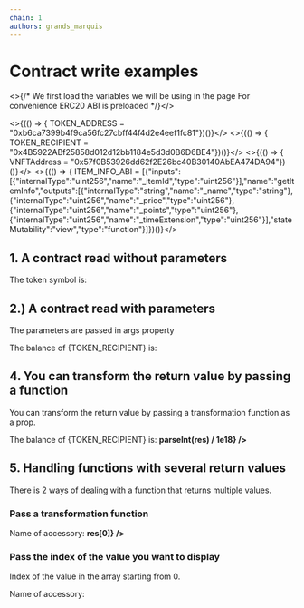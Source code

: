 ```yaml
---
chain: 1
authors: grands_marquis
---
```


# Contract write examples

<>{/* 
    We first load the variables we will be using in the page
    For convenience ERC20 ABI is preloaded
*/}</>

<>{(() => { TOKEN_ADDRESS = "0xb6ca7399b4f9ca56fc27cbff44f4d2e4eef1fc81"})()}</>
<>{(() => { TOKEN_RECIPIENT = "0x4B5922ABf25858d012d12bb1184e5d3d0B6D6BE4"})()}</>
<>{(() => { VNFTAddress = "0x57f0B53926dd62f2E26bc40B30140AbEA474DA94"})()}</>
<>{(() => { ITEM_INFO_ABI = [{"inputs":[{"internalType":"uint256","name":"_itemId","type":"uint256"}],"name":"getItemInfo","outputs":[{"internalType":"string","name":"_name","type":"string"},{"internalType":"uint256","name":"_price","type":"uint256"},{"internalType":"uint256","name":"_points","type":"uint256"},{"internalType":"uint256","name":"_timeExtension","type":"uint256"}],"stateMutability":"view","type":"function"}]})()}</>


## 1. A contract read without parameters


<span>
The token symbol is:
<strong>
<ContractRead address={TOKEN_ADDRESS} 
  abi={ABIs.ERC20} 
  functionName="symbol"
   />
</strong>
</span>


## 2.) A contract read with parameters

The parameters are passed in args property

<span>
The balance of {TOKEN_RECIPIENT} is: 
<strong>
<ContractRead address={TOKEN_ADDRESS} 
  abi={ABIs.ERC20} 
  functionName="balanceOf"
  args={[TOKEN_RECIPIENT]} />
</strong>
</span>

## 4. You can transform the return value by passing a function

You can transform the return value by passing a transformation function as a prop.

<span>
The balance of {TOKEN_RECIPIENT} is:
<strong>
<ContractRead address={TOKEN_ADDRESS} 
  abi={ABIs.ERC20} 
  functionName="balanceOf"
  args={[TOKEN_RECIPIENT]}
  returnValue={(res) => parseInt(res) / 1e18} />
</strong>
</span>

## 5. Handling functions with several return values

There is 2 ways of dealing with a function that returns multiple values. 

### Pass a transformation function

<span>
Name of accessory:
<strong>
<ContractRead 
    args={[1]}
    address={VNFTAddress}
    abi={ITEM_INFO_ABI}
    functionName="getItemInfo"
    returnValue={(res) => res[0]} />
</strong>
</span>

### Pass the index of the value you want to display

Index of the value in the array starting from 0.

<span>
Name of accessory:
<strong>
<ContractRead 
    args={[1]}
    address={VNFTAddress}
    abi={ITEM_INFO_ABI}
    functionName="getItemInfo"
    returnValue={0} />
</strong>
</span>

